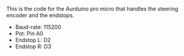 This is the code for the Aurduino pro micro that handles the steering encoder and the endstops.


- Baud-rate: 115200
- Pot: Pin A0
- Endstop L: D2
- Endstop R: D3
